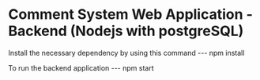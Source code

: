 # Comment System Web Application - Backend (Nodejs with postgreSQL)

Install the necessary dependency by using this command ---   npm install 

To run the backend application                         ---   npm start